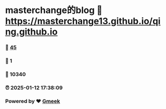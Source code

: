 # masterchange的blog :link: https://masterchange13.github.io/qing.github.io 
### :page_facing_up: [45](https://masterchange13.github.io/qing.github.io/tag.html) 
### :speech_balloon: 1 
### :hibiscus: 10340 
### :alarm_clock: 2025-01-12 17:38:09 
### Powered by :heart: [Gmeek](https://github.com/Meekdai/Gmeek)
